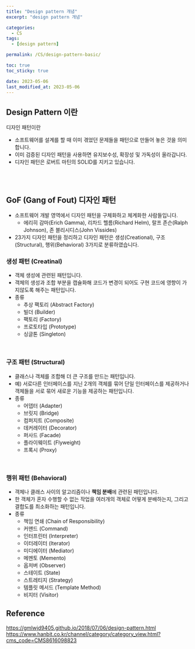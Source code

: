 ```yaml
---
title: "Design pattern 개념"
excerpt: "design pattern 개념"

categories:
  - CS
tags:
  - [design pattern]

permalink: /CS/design-pattern-basic/

toc: true
toc_sticky: true

date: 2023-05-06
last_modified_at: 2023-05-06
---
```


## Design Pattern 이란

디자인 패턴이란 
- 소프트웨어를 설계를 할 때 이미 겪었던 문제들을 패턴으로 만들어 놓은 것을 의미합니다.
- 이미 검증된 디자인 패턴을 사용하면 유지보수성, 확장성 및 가독성이 올라갑니다.
- 디자인 패턴은 로버트 마틴의 SOLID를 지키고 있습니다.
<br>
<br>

## GoF (Gang of Fout) 디자인 패턴
- 소프트웨어 개발 영역에서 디자인 패턴을 구체화하고 체계화한 사람들입니다.
  - 에리히 감마(Erich Gamma), 리차드 헬름(Richard Helm), 랄프 존슨(Ralph Johnson), 존 블리시디스(John Vissides)
- 23가지 디자인 패턴을 정리하고 디자인 패턴은 생성(Creational), 구조(Structural), 행위(Behavioral) 3가지로 분류하였습니다.

### 생성 패턴 (Creatinal)
- 객체 생성에 관련된 패턴입니다.
- 객체의 생성과 조합 부분을 캡슐화해 코드가 변경이 되어도 구현 코드에 영향이 가지않도록 해주는 패턴입니다.
- 종류
  - 추상 팩토리 (Abstract Factory)
  - 빌더 (Builder)
  - 팩토리 (Factory)
  - 프로토타입 (Prototype)
  - 싱글톤 (Singleton)
<br>

### 구조 패턴 (Structural)
- 클래스나 객체를 조합해 더 큰 구조를 만드는 패턴입니다.
- 예) 서로다른 인터페이스를 지닌 2개의 객체를 묶어 단일 인터페이스를 제공하거나 객체들을 서로 묶어 새로운 기능을 제공하는 패턴입니다.
- 종류
  - 어뎁터 (Adapter)
  - 브릿지 (Bridge)
  - 컴퍼지트 (Composite)
  - 데커레이터 (Decorator)
  - 퍼사드 (Facade)
  - 플라이웨이트 (Flyweight)
  - 프록시 (Proxy)

<br>

### 행위 패턴 (Behavioral)
- 객체나 클래스 사이의 알고리즘이나 <strong>책임 분배</strong>에 관련된 패턴입니다.
- 한 객체가 혼자 수행할 수 없는 작업을 여러개의 객체로 어떻게 분배하는지, 그리고 결합도를 최소화하는 패턴입니다.
- 종류
  - 책임 연쇄 (Chain of Responsibility)
  - 커맨드 (Command)
  - 인터프린터 (Interpreter)
  - 이터레이터 (Iterator)
  - 미디에이터 (Mediator)
  - 메멘토 (Memento)
  - 옵저버 (Observer)
  - 스테이트 (State)
  - 스트레티지 (Strategy)
  - 템플릿 메서드 (Template Method)
  - 비지터 (Visitor)


## Reference
https://gmlwjd9405.github.io/2018/07/06/design-pattern.html
https://www.hanbit.co.kr/channel/category/category_view.html?cms_code=CMS8616098823









